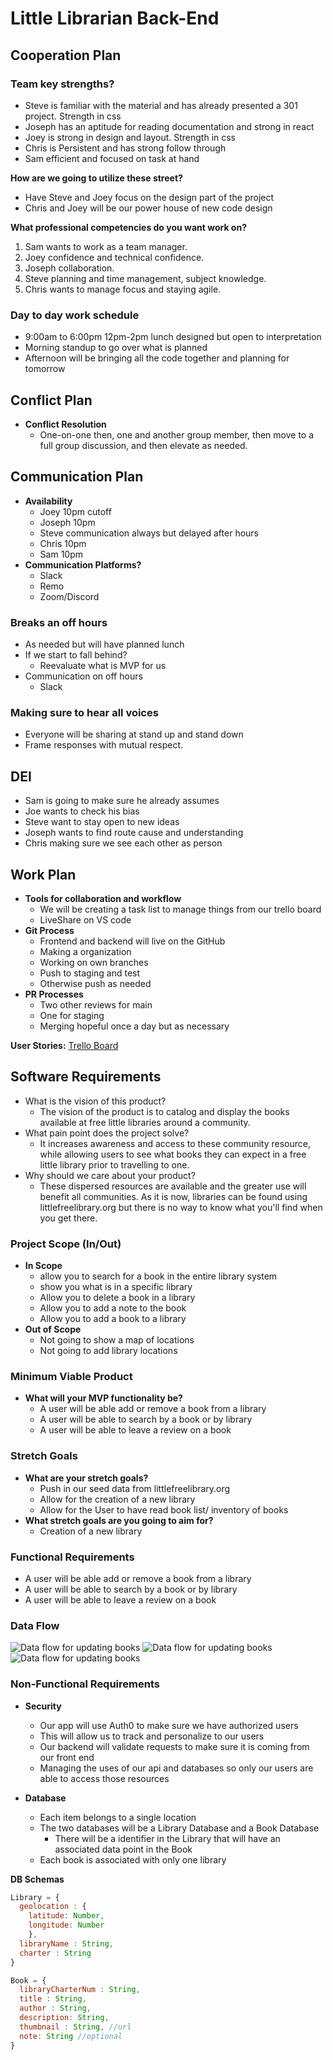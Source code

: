 # Little Librarian Back-End

## Cooperation Plan

### Team key strengths?

* Steve is familiar with the material and has already presented a 301 project. Strength in css
* Joseph has an aptitude for reading documentation and strong in react
* Joey is strong in design and layout. Strength in css
* Chris is Persistent and has strong follow through
* Sam efficient and focused on task at hand

**How are we going to utilize these street?**

* Have Steve and Joey focus on the design part of the project
* Chris and Joey will be our power house of new code design

**What professional competencies do you want work on?**

1. Sam wants to work as a team manager.
2. Joey confidence and technical confidence.
3. Joseph collaboration.
4. Steve planning and time management, subject knowledge.
5. Chris wants to manage focus and staying agile.

### Day to day work schedule

* 9:00am to 6:00pm 12pm-2pm lunch designed but open to interpretation
* Morning standup to go over what is planned
* Afternoon will be bringing all the code together and planning for tomorrow

## Conflict Plan

* **Conflict Resolution**
  * One-on-one then, one and another group member, then move to a full group discussion, and then elevate as needed.

## Communication Plan

* **Availability**
  * Joey 10pm cutoff
  * Joseph 10pm
  * Steve communication always but delayed after hours
  * Chris 10pm
  * Sam 10pm
* **Communication Platforms?**
  * Slack
  * Remo
  * Zoom/Discord

### Breaks an off hours

* As needed but will have planned lunch
* If we start to fall behind?
  * Reevaluate what is MVP for us
* Communication on off hours
  * Slack

### Making sure to hear all voices

* Everyone will be sharing at stand up and stand down
* Frame responses with mutual respect.

## DEI

* Sam is going to make sure he already assumes
* Joe wants to check his bias
* Steve want to stay open to new ideas
* Joseph wants to find route cause and understanding
* Chris making sure we see each other as person

## Work Plan

* **Tools for collaboration and workflow**
  * We will be creating a task list to manage things from our trello board
  * LiveShare on VS code
* **Git Process**
  * Frontend and backend will live on the GitHub
  * Making a organization
  * Working on own branches
  * Push to staging and test
  * Otherwise push as needed
* **PR Processes**
  * Two other reviews for main
  * One for staging
  * Merging hopeful once a day but as necessary

**User Stories:**
[Trello Board](https://trello.com/b/0ab5BQlD/open-hand-data)

## Software Requirements

* What is the vision of this product?
  * The vision of the product is to catalog and display the books available at free little libraries around a community.
* What pain point does the project solve?
  * It increases awareness and access to these community resource, while allowing users to see what books they can expect in a free little library prior to travelling to one.
* Why should we care about your product?
  * These dispersed resources are available and the greater use will benefit all communities. As it is now, libraries can be found using littlefreelibrary.org but there is no way to know what you'll find when you get there.

### Project Scope (In/Out)

* **In Scope**
  * allow you to search for a book in the entire library system
  * show you what is in a specific library
  * Allow you to delete a book in a library
  * Allow you to add a note to the book
  * Allow you to add a book to a library
* **Out of Scope**
  * Not going to show a map of locations
  * Not going to add library locations

### Minimum Viable Product

* **What will your MVP functionality be?**
  * A user will be able add or remove a book from a library
  * A user will be able to search by a book or by library
  * A user will be able to leave a review on a book

### Stretch Goals

* **What are your stretch goals?**
  * Push in our seed data from littlefreelibrary.org
  * Allow for the creation of a new library
  * Allow for the User to have read book list/ inventory of books
* **What stretch goals are you going to aim for?**
  * Creation of a new library

### Functional Requirements

* A user will be able add or remove a book from a library
* A user will be able to search by a book or by library
* A user will be able to leave a review on a book

### Data Flow

![Data flow for updating books](./readme-assets/add-flow.jpg)
![Data flow for updating books](./readme-assets/takeBook-Flow.jpg)
![Data flow for updating books](./readme-assets/note-flow.jpg)

### Non-Functional Requirements

* **Security**
  * Our app will use Auth0 to make sure we have authorized users
  * This will allow us to track and personalize to our users
  * Our backend will validate requests to make sure it is coming from our front end
  * Managing the uses of our api and databases so only our users are able to access those resources

* **Database**
  * Each item belongs to a single location
  * The two databases will be a Library Database and a Book Database
    * There will be a identifier in the Library that will have an associated data point in the Book
  * Each book is associated with only one library

**DB Schemas**

```js
Library = {
  geolocation : {
    latitude: Number, 
    longitude: Number
    },
  libraryName : String,
  charter : String
}

Book = {
  libraryCharterNum : String,
  title : String,
  author : String,
  description: String,
  thumbnail : String, //url
  note: String //optional
}
```
